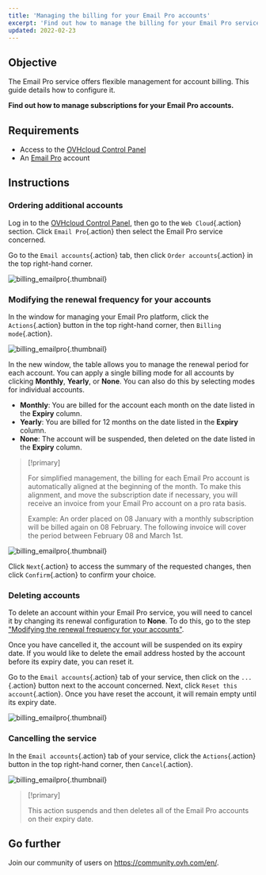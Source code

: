```yaml
---
title: 'Managing the billing for your Email Pro accounts'
excerpt: 'Find out how to manage the billing for your Email Pro service'
updated: 2022-02-23
---
```


## Objective

The Email Pro service offers flexible management for account billing. This guide details how to configure it.

**Find out how to manage subscriptions for your Email Pro accounts.**

## Requirements

- Access to the [OVHcloud Control Panel](/links/manager)
- An [Email Pro](/links/web/email-pro) account

## Instructions

### Ordering additional accounts

Log in to the [OVHcloud Control Panel](/links/manager), then go to the `Web Cloud`{.action} section. Click `Email Pro`{.action} then select the Email Pro service concerned.

Go to the `Email accounts`{.action} tab, then click `Order accounts`{.action} in the top right-hand corner.

![billing_emailpro](images/billing-emailpro-01.png){.thumbnail}

### Modifying the renewal frequency for your accounts <a name="periodicity"></a>

In the window for managing your Email Pro platform, click the `Actions`{.action} button in the top right-hand corner, then `Billing mode`{.action}.

![billing_emailpro](images/billing-emailpro-02.png){.thumbnail}

In the new window, the table allows you to manage the renewal period for each account. You can apply a single billing mode for all accounts by clicking **Monthly**, **Yearly**, or **None**. You can also do this by selecting modes for individual accounts.

- **Monthly**: You are billed for the account each month on the date listed in the **Expiry** column.
- **Yearly**: You are billed for 12 months on the date listed in the **Expiry** column.
- **None**: The account will be suspended, then deleted on the date listed in the **Expiry** column.

> [!primary]
>
> For simplified management, the billing for each Email Pro account is automatically aligned at the beginning of the month. To make this alignment, and move the subscription date if necessary, you will receive an invoice from your Email Pro account on a pro rata basis.
>
>Example: An order placed on 08 January with a monthly subscription will be billed again on 08 February. The following invoice will cover the period between February 08 and March 1st.

![billing_emailpro](images/billing-emailpro-03.png){.thumbnail}

Click `Next`{.action} to access the summary of the requested changes, then click `Confirm`{.action} to confirm your choice.

### Deleting accounts

To delete an account within your Email Pro service, you will need to cancel it by changing its renewal configuration to **None**. To do this, go to the step ["Modifying the renewal frequency for your accounts"](#periodicity).

Once you have cancelled it, the account will be suspended on its expiry date. If you would like to delete the email address hosted by the account before its expiry date, you can reset it.

Go to the `Email accounts`{.action} tab of your service, then click on the `...`{.action} button next to the account concerned. Next, click `Reset this account`{.action}. Once you have reset the account, it will remain empty until its expiry date.

![billing_emailpro](images/billing-emailpro-04.png){.thumbnail}

### Cancelling the service

In the `Email accounts`{.action} tab of your service, click the `Actions`{.action} button in the top right-hand corner, then `Cancel`{.action}. 

![billing_emailpro](images/billing-emailpro-05.png){.thumbnail}

> [!primary]
>
> This action suspends and then deletes all of the Email Pro accounts on their expiry date.

## Go further

Join our community of users on <https://community.ovh.com/en/>.
